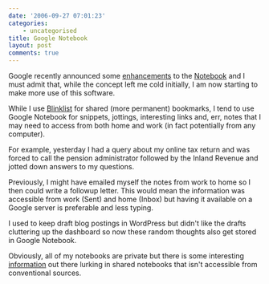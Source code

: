 ```yaml
---
date: '2006-09-27 07:01:23'
categories:
    - uncategorised
title: Google Notebook
layout: post
comments: true
---
```

Google recently announced some
[enhancements](http://www.google.com/googlenotebook/newfeatures.html) to
the [Notebook](http://www.google.com/notebook) and I must admit that,
while the concept left me cold initially, I am now starting to make more
use of this software.

While I use [Blinklist](http://www.blinklist.com/) for shared (more
permanent) bookmarks, I tend to use Google Notebook for snippets,
jottings, interesting links and, err, notes that I may need to access
from both home and work (in fact potentially from any computer).

For example, yesterday I had a query about my online tax return and was
forced to call the pension administrator followed by the Inland Revenue
and jotted down answers to my questions.

Previously, I might have emailed myself the notes from work to home so I
then could write a followup letter. This would mean the information was
accessible from work (Sent) and home (Inbox) but having it available on
a Google server is preferable and less typing.

I used to keep draft blog postings in WordPress but didn't like the
drafts cluttering up the dashboard so now these random thoughts also get
stored in Google Notebook.

Obviously, all of my notebooks are private but there is some interesting
[information](http://www.google.com/notebook/search?q=oracle) out there
lurking in shared notebooks that isn't accessible from conventional
sources.
